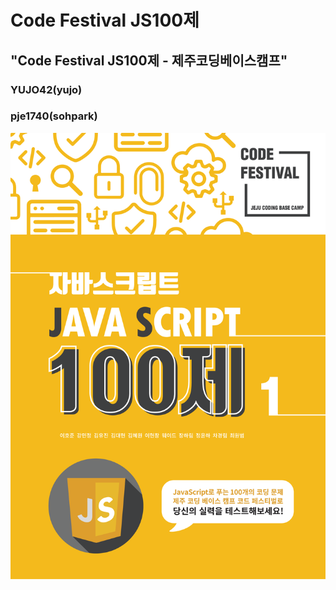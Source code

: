 # Code Festival JS100제

## "Code Festival JS100제 - 제주코딩베이스캠프"

### YUJO42(yujo)

### pje1740(sohpark)

![](https://github.com/YUJO42/JavaScript_Study/blob/master/img/CodeFestivalJS.png?raw=true)
